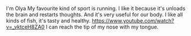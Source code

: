 I'm Olya
My favourite kind of sport is running. I like it because it's unloads the brain and restarts thoughts. And it's very useful for our body.
I like all kinds of fish, it's tasty and healthy.
https://www.youtube.com/watch?v=_vktceH8ZA0
I can reach the tip of my nose with my tongue.
